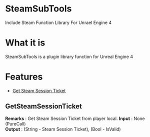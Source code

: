 # SteamSubTools
Include Steam Function Library For Unrael Engine 4
# What it is
SteamSubTools is a plugin library function for Unreal Engine 4

# Features
- [Get Steam Session Ticket](https://github.com/censor31337/SteamSubTools#GetSteamSessionTicket)

## GetSteamSessionTicket  
**Remarks** : Get Steam Session Ticket from player local.
**Input** : None (PureCall)  
**Output** : (String - Steam Session Ticket), (Bool - IsValid)  
